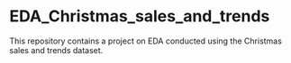# EDA_Christmas_sales_and_trends
This repository contains a project on EDA conducted using the Christmas sales and trends dataset.
